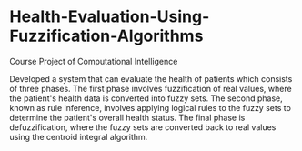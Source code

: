 # Health-Evaluation-Using-Fuzzification-Algorithms

Course Project of Computational Intelligence  

Developed a system that can evaluate the health of patients which consists of three phases. 
The first phase involves fuzzification of real values, where the patient's health data is converted into fuzzy sets. 
The second phase, known as rule inference, involves applying logical rules to the fuzzy sets to determine the patient's overall health status.
The final phase is defuzzification, where the fuzzy sets are converted back to real values using the centroid integral algorithm.
